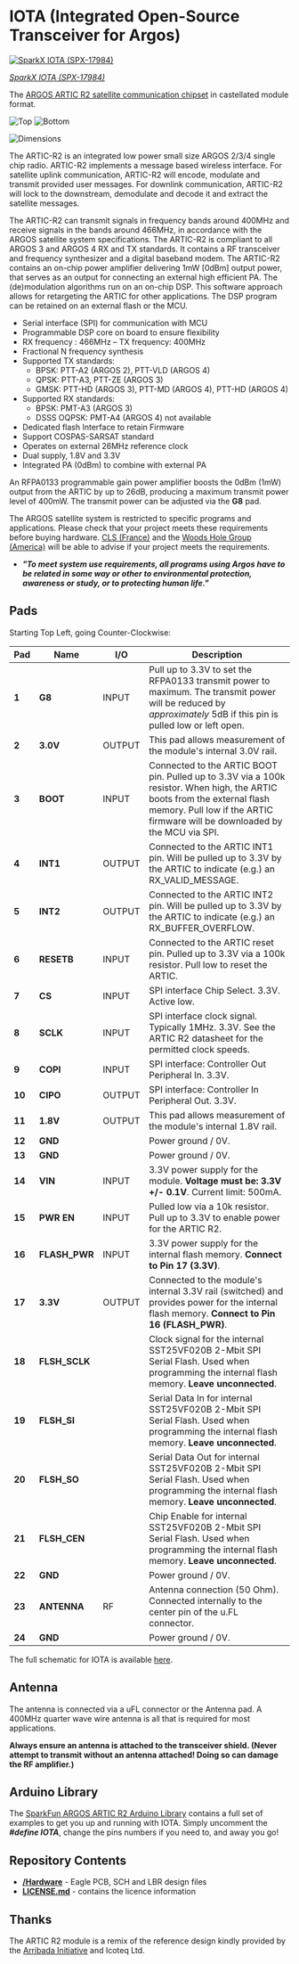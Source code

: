 # IOTA (Integrated Open-Source Transceiver for Argos)

[![SparkX IOTA (SPX-17984)]()](https://www.sparkfun.com/products/17984)

[*SparkX IOTA (SPX-17984)*](https://www.sparkfun.com/products/17984)

The [ARGOS ARTIC R2 satellite communication chipset](https://www.cls-telemetry.com/argos-solutions/argos-products/modems/artic-chipset/#1534863095666-398318f3-c367) in castellated module format.

![Top](./img/Top.png)
![Bottom](./img/Bottom.png)

![Dimensions](./img/Dimensions.png)

The ARTIC-R2 is an integrated low power small size ARGOS 2/3/4 single chip radio. ARTIC-R2 implements a message based wireless interface. For satellite uplink communication, ARTIC-R2 will encode, modulate and transmit provided user messages. For downlink communication, ARTIC-R2 will lock to the downstream, demodulate and decode it and extract the satellite messages.

The ARTIC-R2 can transmit signals in frequency bands around 400MHz and receive signals in the bands around 466MHz, in accordance with the ARGOS satellite system specifications. The ARTIC-R2 is compliant to all ARGOS 3 and ARGOS 4 RX and TX standards. It contains a RF transceiver and frequency synthesizer and a digital baseband modem. The ARTIC-R2 contains an on-chip power amplifier delivering 1mW [0dBm] output power, that serves as an output for connecting an external high efficient PA. The (de)modulation algorithms run on an on-chip DSP. This software approach allows for retargeting the ARTIC for other applications. The DSP program can be retained on an external flash or the MCU.

- Serial interface (SPI) for communication with MCU
- Programmable DSP core on board to ensure flexibility
- RX frequency : 466MHz – TX frequency: 400MHz
- Fractional N frequency synthesis
- Supported TX standards:
  - BPSK: PTT-A2 (ARGOS 2), PTT-VLD (ARGOS 4)
  - QPSK: PTT-A3, PTT-ZE (ARGOS 3)
  - GMSK: PTT-HD (ARGOS 3), PTT-MD (ARGOS 4), PTT-HD (ARGOS 4)
- Supported RX standards:
  - BPSK: PMT-A3 (ARGOS 3)
  - DSSS OQPSK: PMT-A4 (ARGOS 4) not available
- Dedicated flash Interface to retain Firmware
- Support COSPAS-SARSAT standard
- Operates on external 26MHz reference clock
- Dual supply, 1.8V and 3.3V
- Integrated PA (0dBm) to combine with external PA

An RFPA0133 programmable gain power amplifier boosts the 0dBm (1mW) output from the ARTIC by up to 26dB, producing a maximum transmit power level of 400mW. The transmit power can be adjusted via the **G8** pad.

The ARGOS satellite system is restricted to specific programs and applications. Please check that your project meets these requirements before buying hardware. [CLS (France)](https://www.cls-telemetry.com/argos-solutions/) and the [Woods Hole Group (America)](https://www.clsamerica.com/science-with-argos) will be able to advise if your project meets the requirements.
- _**"To meet system use requirements, all programs using Argos have to be related in some way or other to environmental protection, awareness or study, or to protecting human life."**_

## Pads

Starting Top Left, going Counter-Clockwise:

| Pad | Name | I/O | Description |
|---|---|---|---|
| **1** | **G8** | INPUT | Pull up to 3.3V to set the RFPA0133 transmit power to maximum. The transmit power will be reduced by _approximately_ 5dB if this pin is pulled low or left open. |
| **2** | **3.0V** | OUTPUT | This pad allows measurement of the module's internal 3.0V rail. |
| **3** | **BOOT** | INPUT | Connected to the ARTIC BOOT pin. Pulled up to 3.3V via a 100k resistor. When high, the ARTIC boots from the external flash memory. Pull low if the ARTIC firmware will be downloaded by the MCU via SPI. |
| **4** | **INT1** | OUTPUT | Connected to the ARTIC INT1 pin. Will be pulled up to 3.3V by the ARTIC to indicate (e.g.) an RX_VALID_MESSAGE. |
| **5** | **INT2** | OUTPUT | Connected to the ARTIC INT2 pin. Will be pulled up to 3.3V by the ARTIC to indicate (e.g.) an RX_BUFFER_OVERFLOW. |
| **6** | **RESETB** | INPUT | Connected to the ARTIC reset pin. Pulled up to 3.3V via a 100k resistor. Pull low to reset the ARTIC. |
| **7** | **CS** | INPUT | SPI interface Chip Select. 3.3V. Active low. |
| **8** | **SCLK** | INPUT | SPI interface clock signal. Typically 1MHz. 3.3V. See the ARTIC R2 datasheet for the permitted clock speeds. |
| **9** | **COPI** | INPUT | SPI interface: Controller Out Peripheral In. 3.3V. |
| **10** | **CIPO** | OUTPUT | SPI interface: Controller In Peripheral Out. 3.3V. |
| **11** | **1.8V** | OUTPUT | This pad allows measurement of the module's internal 1.8V rail. |
| **12** | **GND** | | Power ground / 0V. |
| **13** | **GND** | | Power ground / 0V. |
| **14** | **VIN** | INPUT | 3.3V power supply for the module. **Voltage must be: 3.3V +/- 0.1V**. Current limit: 500mA. |
| **15** | **PWR EN** | INPUT | Pulled low via a 10k resistor. Pull up to 3.3V to enable power for the ARTIC R2. |
| **16** | **FLASH_PWR** | INPUT | 3.3V power supply for the internal flash memory. **Connect to Pin 17 (3.3V)**. |
| **17** | **3.3V** | OUTPUT | Connected to the module's internal 3.3V rail (switched) and provides power for the internal flash memory. **Connect to Pin 16 (FLASH_PWR)**. |
| **18** | **FLSH_SCLK** | | Clock signal for the internal SST25VF020B 2-Mbit SPI Serial Flash. Used when programming the internal flash memory. **Leave unconnected**. |
| **19** | **FLSH_SI** | | Serial Data In for internal SST25VF020B 2-Mbit SPI Serial Flash. Used when programming the internal flash memory. **Leave unconnected**. |
| **20** | **FLSH_SO** | | Serial Data Out for internal SST25VF020B 2-Mbit SPI Serial Flash. Used when programming the internal flash memory. **Leave unconnected**. |
| **21** | **FLSH_CEN** | | Chip Enable for internal SST25VF020B 2-Mbit SPI Serial Flash. Used when programming the internal flash memory. **Leave unconnected**. |
| **22** | **GND** | | Power ground / 0V. |
| **23** | **ANTENNA** | RF | Antenna connection (50 Ohm). Connected internally to the center pin of the u.FL connector. |
| **24** | **GND** | | Power ground / 0V. |

The full schematic for IOTA is available [here](./Hardware/Schematic.pdf).

## Antenna

The antenna is connected via a uFL connector or the Antenna pad. A 400MHz quarter wave wire antenna is all that is required for most applications.

**Always ensure an antenna is attached to the transceiver shield. (Never attempt to transmit without an antenna attached! Doing so can damage the RF amplifier.)**

## Arduino Library

The [SparkFun ARGOS ARTIC R2 Arduino Library](https://github.com/sparkfun/SparkFun_ARGOS_ARTIC_R2_Arduino_Library) contains a full set of examples
to get you up and running with IOTA. Simply uncomment the _**#define IOTA**_, change the pins numbers if you need to, and away you go!

## Repository Contents

- [**/Hardware**](./Hardware) - Eagle PCB, SCH and LBR design files
- [**LICENSE.md**](./LICENSE.md) - contains the licence information

## Thanks

The ARTIC R2 module is a remix of the reference design kindly provided by the [Arribada Initiative](https://arribada.org/) and Icoteq Ltd.
